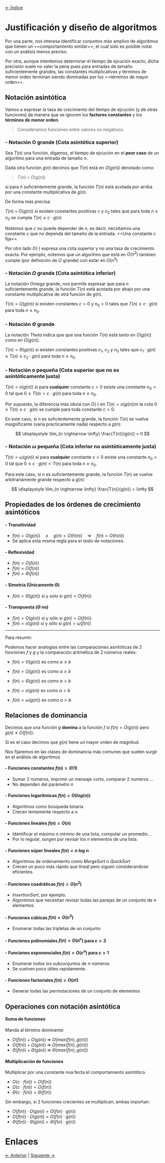 [<- Índice](../AnalisisAlgoritmos.md)
# Justificación y diseño de algoritmos

Por una parte, nos interesa identificar conjuntos más amplios de algoritmos que tienen un ==comportamiento similar==, el cual sólo es posible notar con un análisis menos preciso.

Por otra, aunque intentemos determinar el tiempo de ejcución exacto, dicha precisión suele no valer la pena pues para entradas de tamaño suficientemente grandes, las constantes multiplicativas y términos de menor orden terminan siendo dominadas por los ==términos de mayor orden==.

## Notación asintótica

Vamos a expresar la tasa de crecimiento del tiempo de ejcución (y de otras funciones) de manera que se ignoren los **factores constantes** y los **términos de menor orden**.

> Consideramos funciones entre valores no negativos.

### - Notación O grande (Cota asintótica superior)

Sea $T(n)$ una función, digamos, el tiempo de ejcución en el **peor caso** de un algoritmo para una entrada de tamaño $n$.

Dada otra función $g(n)$ decimos que $T(n)$ está en $O(g(n))$ denotado como:

> $T(n) \; = \; O(g(n))$

si para $n$ suficientemente grande, la función $T(n)$ está acotada por arriba por una constante multiplicativa de $g(n)$.

De forma más precisa:

$T(n) \; = \; O(g(n))$ si existen constantes positivas $c$ y $n_0$ tales que para toda $n \geq n_0$ se cumpla $T(n) \leq c \cdot g(n)$

Notemos que $c$ no puede depender de $n$, es decir, necsitamos una constante $c$ que no dependa del tamaño de la entrada. ==Una constante c fija==.

Por otro lado $O(\cdot)$ expresa una cota superior y no una tasa de crecimiento exacta.
Por ejemplo, notemos que un algoritmo que está en $O(n^2)$ tambien cumple (por definición de $O$ grande) con estar en $O(n^3)$

### - Notación $\Omega$ grande (Cota asintótica inferior)

La notación Omega grande, nos permite expresar que para $n$ suficientemente grande, la función $T(n)$ está acotada por abajo por una constante multiplicativa de otra función de $g(n)$.

$T(n) = \Omega(g(n))$ si existen constantes $c > 0$ y $n_{0} > 0$ tales que $T(n) \geq c \cdot g(n)$
para toda $n \geq n_0$.

### - Notación $\Theta$ grande

La notación *Theta* indica que que una función $T(n)$ está tanto en $O(g(n))$ como en $\Omega(g(n))$.

$T(n) = \Theta(g(n))$ si existen constantes positivas $c_1$, $c_2$ y $n_0$ tales que $c_{1}\cdot g(n) \leq T(n) \leq c_{2}\cdot g(n)$ para toda $n \geq n_0$.

### - Notación o pequeña (Cota superior que no es asintóticamente justa)

$T(n) = o(g(n))$ si para **cualquier** constante $c > 0$ existe una constante $n_{0}> 0$ tal que $0 \leq T(n) < c \cdot g(n)$ para toda $n \geq n_0$.

Por supuesto, la diferencia más obvia con $O(\cdot)$ en $T(n) = o(g(n))$m la cota $0 \leq T(n) \leq c \cdot g(n)$ se cumple para toda constante $c > 0$.

En este caso, si $n$ es suficientemente grande, la función $T(n)$ se vuelve insignificante (varía practicamente nada) respecto a $g(n)$:

$$
\displaystyle
\lim_{n \rightarrow \infty} \frac{T(n)}{g(n)} = 0
$$

### - Notación $\omega$ pequeña (Cota inferior no asintóticamente justa)

$T(n) = \omega(g(n))$ si para **cualquier** constante $c > 0$ existe una constante $n_{0}>0$ tal que $0 \leq c \cdot g(n) < T(n)$ para toda $n \geq n_0$.

Para este caso, si $n$ es suficientemente grande, la función $T(n)$ se vuelve arbitrariamente grande respecto a $g(n)$:

$$
\displaystyle
\lim_{n \rightarrow \infty} \frac{T(n)}{g(n)} = \infty
$$

## Propiedades de los órdenes de crecimiento asintóticos

#### - Transitividad
- $f(n) = O(g(n)) \quad \land \quad g(n) = O(h(n)) \quad \Rightarrow \quad f(n) = O(h(n))$
- Se aplica esta misma regla para el resto de notaciones.

#### - Reflexividad
- $f(n) = O(f(n))$
- $f(n) = \Omega(f(n))$
- $f(n) = \Theta(f(n))$

#### - Simetría (Únicamente $\Theta$)
- $f(n) = \Theta(g(n))$ si y solo si $g(n) = O(f(n))$

#### - Transpuesta ($\Theta$ no)
- $f(n) = O(g(n))$ si y sólo si $g(n) = \Omega(f(n))$
- $f(n) = o(g(n))$ si y sólo si $g(n) = \omega(f(n))$

---
Para resumir:

Podemos hacer analogías entre las comparaciones asintóticas de 2 funciones $f$ y $g$ y la comparación aritmética de 2 números reales:

- $f(n) = O(g(n))$ es como $a \leq b$
- $f(n) = \Omega(g(n))$ es como $a \geq b$
- $f(n) = \Theta(g(n))$ es como $a = b$

- $f(n) = o(g(n))$ es como $a < b$
- $f(n) = \omega(g(n))$ es como $a > b$

## Relaciones de dominancia

Decimos que una función $g$ **domina** a la función $f$ si $f(n) = O(g(n))$ pero $g(n) \neq O(f(n))$.

Si es el caso decimos que $g(n)$ tiene un mayor orden de magnitud.

Nos fijaremos en las clases de dominancia más comunes que suelen surgir en el análisis de algoritmos

#### - Funciones constantes $f(n) = O(1)$
- Sumar 2 números, imprimir un mensaje corto, comparar 2 numeros ...
- No dependen del parámetro $n$

#### - Funciones logarítmicas $f(n) = O(log(n))$
- Algoritmos como búsqueda binaria
- Crecen lentamente respecto a $n$.

#### - Funciones lineales $f(n) = O(n)$
- Identificar el máximo o mínimo de una lista, computar un promedio...
- Por lo regular, surgen por revisar los $n$ elementos de una lista.

#### - Funciones súper lineales $f(n) = n \; log \; n$
- Algoritmos de ordenamiento como *MergeSort* o *QuickSort*
- Crecen un poco más rápido que lineal pero siguen considerandose eficientes.

#### - Funciones cuadráticas $f(n) = O(n^2)$
- *InsertionSort*, por ejemplo.
- Algoritmos que necesitan revisar todas las parejas de un conjunto de *n* elementos.

#### - Funciones cúbicas $f(n) = O(n^3)$
- Enumerar todas las tripletas de un conjunto

#### - Funciones polinomiales $f(n) = O(n^c)$ para $c > 3$

#### - Funciones exponenciales $f(n) = O(c^n)$ para $c > 1$
- Enumerar todos los subconjuntos de *n* números
- Se vuelven poco útiles rapidamente.

#### - Funciones factoriales $f(n) = O(n!)$
- Generar todas las permutaciones de un conjunto de elementos

## Operaciones con notación asintótica

#### Suma de funciones
Manda al término dominante:

- $O(f(n)) + O(g(n)) \; \Rightarrow \; O(max(f(n),g(n)))$
- $\Omega(f(n)) + \Omega(g(n)) \; \Rightarrow \; \Omega(max(f(n),g(n)))$
- $\Theta(f(n)) + \Theta(g(n)) \; \Rightarrow \; \Theta(max(f(n),g(n)))$

#### Multiplicación de funciones
Multiplicar  por una constante noa fecta el comportamiento asintótico.

- $O(c \cdot f(n)) = O(f(n))$
- $\Omega(c \cdot f(n)) = \Omega(f(n))$
- $\Theta(c \cdot f(n)) = \Theta(f(n))$

Sin embargo, si 2 funciones crecientes se multiplican, ambas importan:

- $O(f(n)) \cdot O(g(n)) = O(f(n) \cdot g(n))$
- $\Omega(f(n)) \cdot \Omega(g(n)) = \Omega(f(n) \cdot g(n))$
- $\Theta(f(n)) \cdot \Theta(g(n)) = \Theta(f(n) \cdot g(n))$

# Enlaces

[<- Anterior](AA_Introduccion.md) | [Siguiente ->](AA_AlgoritmosIterativosRecursivos.md)